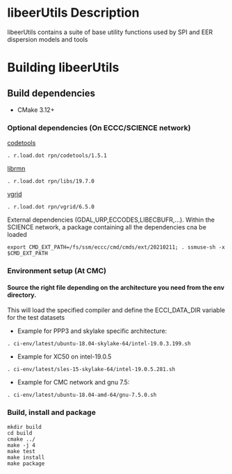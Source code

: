 # libeerUtils Description

libeerUtils contains a suite of base utility functions used by SPI and EER dispersion models and tools

# Building libeerUtils

## Build dependencies

- CMake 3.12+

### Optional dependencies (On ECCC/SCIENCE network)
[codetools](https://gitlab.science.gc.ca/RPN-SI/code-tools)
```shell
. r.load.dot rpn/codetools/1.5.1
```

[librmn](https://gitlab.science.gc.ca/RPN-SI/librmn)
```shell
. r.load.dot rpn/libs/19.7.0
```

[vgrid](https://gitlab.science.gc.ca/RPN-SI/vgrid)
```shell
. r.load.dot rpn/vgrid/6.5.0
```

External dependencies (GDAL,URP,ECCODES,LIBECBUFR,...). Within the SCIENCE network, a package containing all the dependencies cna be loaded
```shell
export CMD_EXT_PATH=/fs/ssm/eccc/cmd/cmds/ext/20210211; . ssmuse-sh -x $CMD_EXT_PATH
```

### Environment setup (At CMC)

#### Source the right file depending on the architecture you need from the env directory.
This will load the specified compiler and define the ECCI_DATA_DIR variable for the test datasets

- Example for PPP3 and skylake specific architecture:
```shell
. ci-env/latest/ubuntu-18.04-skylake-64/intel-19.0.3.199.sh
```

- Example for XC50 on intel-19.0.5
```shell
. ci-env/latest/sles-15-skylake-64/intel-19.0.5.281.sh
```

- Example for CMC network and gnu 7.5:
```shell
. ci-env/latest/ubuntu-18.04-amd-64/gnu-7.5.0.sh
```

### Build, install and package
```shell
mkdir build
cd build
cmake ../
make -j 4
make test
make install
make package
```
